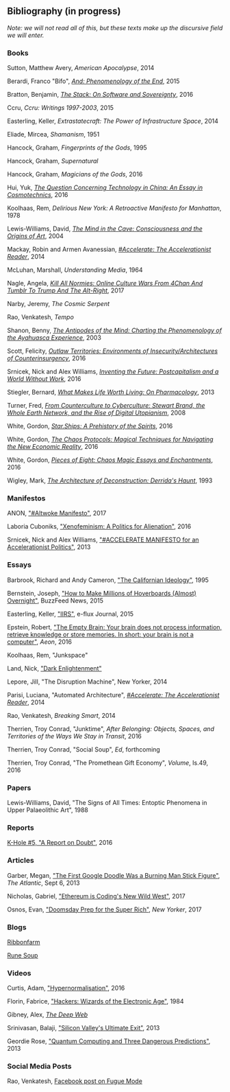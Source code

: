 ## Bibliography (in progress)
*Note: we will not read all of this, but these texts make up the discursive field we will enter.*

### Books
Sutton, Matthew Avery, *American Apocalypse*, 2014

Berardi, Franco "Bifo", [*And: Phenomenology of the End*](https://www.amazon.com/Phenomenology-End-Semiotext-Foreign-Agents/dp/1584351705), 2015

Bratton, Benjamin, [*The Stack: On Software and Sovereignty*](https://www.amazon.com/Stack-Software-Sovereignty-Studies/dp/026202957X/ref=sr_1_1?s=books&ie=UTF8&qid=1504282453&sr=1-1&keywords=bratton+the+stack), 2016

Ccru, *Ccru: Writings 1997-2003*, 2015

Easterling, Keller, *Extrastatecraft: The Power of Infrastructure Space*, 2014

Eliade, Mircea, *Shamanism*, 1951

Hancock, Graham, *Fingerprints of the Gods*, 1995

Hancock, Graham, *Supernatural*

Hancock, Graham, *Magicians of the Gods*, 2016

Hui, Yuk, [*The Question Concerning Technology in China: An Essay in Cosmotechnics*](https://www.amazon.com/Question-Concerning-Technology-China/dp/0995455007/ref=sr_1_1?ie=UTF8&qid=1505753094&sr=8-1&keywords=the+question+concerning+technology+in+china), 2016

Koolhaas, Rem, *Delirious New York: A Retroactive Manifesto for Manhattan*, 1978

Lewis-Williams, David, [*The Mind in the Cave: Consciousness and the Origins of Art*](https://www.amazon.com/Mind-Cave-Consciousness-Origins-Art/dp/0500284652/ref=sr_1_1?s=books&ie=UTF8&qid=1504282379&sr=1-1&keywords=david+lewis-williams+mind+in+cave), 2004

Mackay, Robin and Armen Avanessian, [*#Accelerate: The Accelerationist Reader*](https://www.amazon.com/Accelerate-Accelerationist-Reader-Robin-Mackay/dp/0957529554), 2014

McLuhan, Marshall, *Understanding Media*, 1964

Nagle, Angela, [*Kill All Normies: Online Culture Wars From 4Chan And Tumblr To Trump And The Alt-Right*](https://www.amazon.com/Kill-All-Normies-Culture-Alt-Right/dp/1785355430/ref=pd_lutyp_cxhsh_1_2?_encoding=UTF8&pd_rd_i=1785355430&pd_rd_r=QYN75VM1FBPE125V3374&pd_rd_w=MdR9N&pd_rd_wg=NXOw3&psc=1&refRID=QYN75VM1FBPE125V3374), 2017

Narby, Jeremy, *The Cosmic Serpent*

Rao, Venkatesh, *Tempo*

Shanon, Benny, [*The Antipodes of the Mind: Charting the Phenomenology of the Ayahuasca Experience*](https://www.amazon.com/Antipodes-Mind-Phenomenology-Ayahuasca-Experience/dp/0199252939/ref=sr_1_fkmr0_1?s=books&ie=UTF8&qid=1504281858&sr=1-1-fkmr0&keywords=benny+shannon+antipodes+of+the+mind), 2003

Scott, Felicity, [*Outlaw Territories: Environments of Insecurity/Architectures of Counterinsurgency*](https://www.amazon.com/Outlaw-Territories-Environments-Architectures-Counterinsurgency/dp/1935408739/ref=sr_1_1?s=books&ie=UTF8&qid=1504281826&sr=1-1&keywords=felicity+scott+outlaw+territories), 2016

Srnicek, Nick and Alex Williams, [*Inventing the Future: Postcapitalism and a World Without Work*](https://www.amazon.com/Inventing-Future-revised-updated-Postcapitalism/dp/1784786225/ref=sr_1_1?s=books&ie=UTF8&qid=1504281951&sr=1-1&keywords=srnicek+inventing+the+future), 2016

Stiegler, Bernard, [*What Makes Life Worth Living: On Pharmacology*](https://www.amazon.com/What-Makes-Life-Worth-Living/dp/0745662714), 2013

Turner, Fred, [*From Counterculture to Cyberculture: Stewart Brand, the Whole Earth Network, and the Rise of Digital Utopianism*](https://www.amazon.com/Counterculture-Cyberculture-Stewart-Network-Utopianism/dp/0226817423), 2008

White, Gordon, [*Star.Ships: A Prehistory of the Spirits*](https://www.amazon.com/Star-Ships-Prehistory-Gordon-White/dp/0993120091/ref=sr_1_1?s=books&ie=UTF8&qid=1504282014&sr=1-1&keywords=gordon+white+star.ships), 2016

White, Gordon, [*The Chaos Protocols: Magical Techniques for Navigating the New Economic Reality*](https://www.amazon.com/Chaos-Protocols-Techniques-Navigating-Economic/dp/0738744719/ref=sr_1_1?s=books&ie=UTF8&qid=1504282043&sr=1-1&keywords=gordon+white+chaos+protocols), 2016

White, Gordon, [*Pieces of Eight: Chaos Magic Essays and Enchantments*](https://www.amazon.com/Pieces-Eight-Chaos-Essays-Enchantments-ebook/dp/B01J9REBIQ/ref=sr_1_1?s=books&ie=UTF8&qid=1504282068&sr=1-1&keywords=gordon+white+piece+of+eight), 2016

Wigley, Mark, [*The Architecture of Deconstruction: Derrida's Haunt*](https://mitpress.mit.edu/books/architecture-deconstruction), 1993

### Manifestos
ANON, ["#Altwoke Manifesto"](http://tripleampersand.org/alt-woke-manifesto/), 2017

Laboria Cuboniks, ["Xenofeminism: A Politics for Alienation"](http://www.laboriacuboniks.net/), 2016

Srnicek, Nick and Alex Williams, ["#ACCELERATE MANIFESTO for an Accelerationist Politics"](http://criticallegalthinking.com/2013/05/14/accelerate-manifesto-for-an-accelerationist-politics/), 2013


### Essays
Barbrook, Richard and Andy Cameron, ["The Californian Ideology"](http://www.comune.torino.it/gioart/big/bigguest/riflessioni/californian_engl.pdf), 1995

Bernstein, Joseph, ["How to Make Millions of Hoverboards (Almost) Overnight"](https://www.buzzfeed.com/josephbernstein/how-to-make-millions-of-hoverboards-almost-overnight?utm_term=.bawyxby8VE#.qh5AZ1AMxO), BuzzFeed News, 2015

Easterling, Keller, ["IIRS"](http://www.e-flux.com/journal/64/60837/iirs/), e-flux Journal, 2015

Epstein, Robert, ["The Empty Brain: Your brain does not process information, retrieve knowledge or store memories. In short: your brain is not a computer"](https://aeon.co/essays/your-brain-does-not-process-information-and-it-is-not-a-computer), *Aeon*, 2016

Koolhaas, Rem, "Junkspace"

Land, Nick, ["Dark Enlightenment"](http://www.thedarkenlightenment.com/the-dark-enlightenment-by-nick-land/)

Lepore, Jill, "The Disruption Machine", New Yorker, 2014

Parisi, Luciana, "Automated Architecture", [*#Accelerate: The Accelerationist Reader*](https://www.amazon.com/Accelerate-Accelerationist-Reader-Robin-Mackay/dp/0957529554), 2014

Rao, Venkatesh, *Breaking Smart*, 2014

Therrien, Troy Conrad, "Junktime", *After Belonging: Objects, Spaces, and Territories of the Ways We Stay in Transit*, 2016

Therrien, Troy Conrad, "Social Soup", *Ed*, forthcoming

Therrien, Troy Conrad, "The Promethean Gift Economy", *Volume*, Is.49, 2016

### Papers
Lewis-Williams, David, "The Signs of All Times: Entoptic Phenomena in Upper Palaeolithic Art", 1988

### Reports
[K-Hole \#5, "A Report on Doubt"](http://khole.net/), 2016

### Articles
Garber, Megan, ["The First Google Doodle Was a Burning Man Stick Figure"](https://www.theatlantic.com/technology/archive/2013/09/the-first-google-doodle-was-a-burning-man-stick-figure/279416/), *The Atlantic*, Sept 6, 2013

Nicholas, Gabriel, ["Ethereum is Coding's New Wild West"](https://www.wired.com/story/ethereum-is-codings-new-wild-west), 2017

Osnos, Evan, ["Doomsday Prep for the Super Rich"](https://www.newyorker.com/magazine/2017/01/30/doomsday-prep-for-the-super-rich), *New Yorker*, 2017

### Blogs
[Ribbonfarm](https://www.ribbonfarm.com/)

[Rune Soup](https://runesoup.com/)

### Videos
Curtis, Adam, ["Hypernormalisation"](https://www.youtube.com/watch?v=9aLQPNPlK5M), 2016

Florin, Fabrice, ["Hackers: Wizards of the Electronic Age"](https://www.youtube.com/watch?v=zOP1LNr70aU), 1984

Gibney, Alex, [*The Deep Web*](http://www.imdb.com/title/tt3312868/)

Srinivasan, Balaji, ["Silicon Valley's Ultimate Exit"](https://www.youtube.com/watch?v=cOubCHLXT6A), 2013

Geordie Rose, ["Quantum Computing and Three Dangerous Predictions"](https://www.youtube.com/watch?v=MyUbWl8jPQU), 2013

### Social Media Posts
Rao, Venkatesh, [Facebook post on Fugue Mode](https://www.facebook.com/vgururao/posts/10155833122051907)
